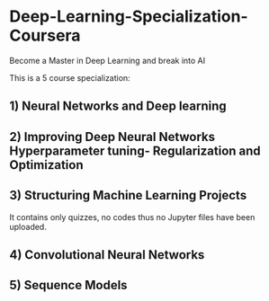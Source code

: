 # Deep-Learning-Specialization-Coursera
Become a Master in Deep Learning and break into AI

This is a 5 course specialization:
## 1) Neural Networks and Deep learning

## 2) Improving Deep Neural Networks Hyperparameter tuning- Regularization and Optimization

## 3) Structuring Machine Learning Projects
It contains only quizzes, no codes thus no Jupyter files have been uploaded.

## 4) Convolutional Neural Networks

## 5) Sequence Models
